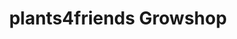 ---
title: "plants4friends Growshop"
url: /salzburg/plants4friends-growshop/
shop: Garten-Center
---